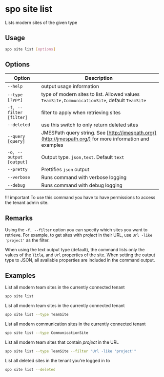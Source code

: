 # spo site list

Lists modern sites of the given type

## Usage

```sh
spo site list [options]
```

## Options

Option|Description
------|-----------
`--help`|output usage information
`--type [type]`|type of modern sites to list. Allowed values `TeamSite,CommunicationSite`, default `TeamSite`
`-f, --filter [filter]`|filter to apply when retrieving sites
`--deleted`|use this switch to only return deleted sites
`--query [query]`|JMESPath query string. See [http://jmespath.org/](http://jmespath.org/) for more information and examples
`-o, --output [output]`|Output type. `json,text`. Default `text`
`--pretty`|Prettifies `json` output
`--verbose`|Runs command with verbose logging
`--debug`|Runs command with debug logging

!!! important
    To use this command you have to have permissions to access the tenant admin site.

## Remarks

Using the `-f, --filter` option you can specify which sites you want to retrieve. For example, to get sites with _project_ in their URL, use `Url -like 'project'` as the filter.

When using the text output type (default), the command lists only the values of the `Title`, and `Url` properties of the site. When setting the output type to JSON, all available properties are included in the command output.

## Examples

List all modern team sites in the currently connected tenant

```sh
spo site list
```

List all modern team sites in the currently connected tenant

```sh
spo site list --type TeamSite
```

List all modern communication sites in the currently connected tenant

```sh
spo site list --type CommunicationSite
```

List all modern team sites that contain _project_ in the URL

```sh
spo site list --type TeamSite --filter "Url -like 'project'"
```

List all deleted sites in the tenant you're logged in to

```sh
spo site list --deleted
```
